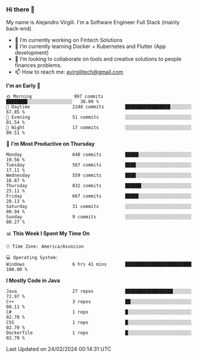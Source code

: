 ### Hi there 👋

My name is Alejandro Virgili. I'm a Software Engineer Full Stack (mainly back-end)


- 🔭 I’m currently working on Fintech Solutions
- 🌱 I’m currently learning Docker + Kubernetes and Flutter (App development)
- 👯 I’m looking to collaborate on tools and creative solutions to people finances problems.
- 📫 How to reach me: avirgilitech@gmail.com
  
<!--START_SECTION:waka-->
**I'm an Early 🐤** 

```text
🌞 Morning                997 commits         ████████░░░░░░░░░░░░░░░░░   30.09 % 
🌆 Daytime                2248 commits        █████████████████░░░░░░░░   67.85 % 
🌃 Evening                51 commits          ░░░░░░░░░░░░░░░░░░░░░░░░░   01.54 % 
🌙 Night                  17 commits          ░░░░░░░░░░░░░░░░░░░░░░░░░   00.51 % 
```
📅 **I'm Most Productive on Thursday** 

```text
Monday                   648 commits         █████░░░░░░░░░░░░░░░░░░░░   19.56 % 
Tuesday                  567 commits         ████░░░░░░░░░░░░░░░░░░░░░   17.11 % 
Wednesday                559 commits         ████░░░░░░░░░░░░░░░░░░░░░   16.87 % 
Thursday                 832 commits         ██████░░░░░░░░░░░░░░░░░░░   25.11 % 
Friday                   667 commits         █████░░░░░░░░░░░░░░░░░░░░   20.13 % 
Saturday                 31 commits          ░░░░░░░░░░░░░░░░░░░░░░░░░   00.94 % 
Sunday                   9 commits           ░░░░░░░░░░░░░░░░░░░░░░░░░   00.27 % 
```


📊 **This Week I Spent My Time On** 

```text
🕑︎ Time Zone: America/Asuncion

💻 Operating System: 
Windows                  6 hrs 41 mins       █████████████████████████   100.00 % 
```

**I Mostly Code in Java** 

```text
Java                     27 repos            ██████████████████░░░░░░░   72.97 % 
C++                      3 repos             ██░░░░░░░░░░░░░░░░░░░░░░░   08.11 % 
C#                       1 repo              █░░░░░░░░░░░░░░░░░░░░░░░░   02.70 % 
CSS                      1 repo              █░░░░░░░░░░░░░░░░░░░░░░░░   02.70 % 
Dockerfile               1 repo              █░░░░░░░░░░░░░░░░░░░░░░░░   02.70 % 
```




 Last Updated on 24/02/2024 00:14:31 UTC
<!--END_SECTION:waka-->
